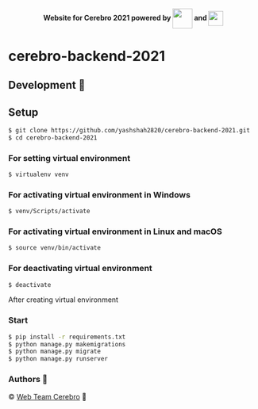<h4 align="center"> Website for Cerebro 2021 powered by
<img src="https://cdn2.iconfinder.com/data/icons/designer-skills/128/react-512.png" width="40" align="center"> and
<img src="https://img.icons8.com/windows/32/000000/django.png" width="30" align="center"></h4>

# cerebro-backend-2021

## Development 🔧

## Setup

```sh
$ git clone https://github.com/yashshah2820/cerebro-backend-2021.git
$ cd cerebro-backend-2021
```

### For setting virtual environment

```sh
$ virtualenv venv
```

### For activating virtual environment in Windows

```sh
$ venv/Scripts/activate
```

### For activating virtual environment in Linux and macOS

```sh
$ source venv/bin/activate
```

### For deactivating virtual environment
```sh
$ deactivate
```
After creating virtual environment

### Start

```sh
$ pip install -r requirements.txt
$ python manage.py makemigrations
$ python manage.py migrate
$ python manage.py runserver
```

### Authors :pencil:

©️ [Web Team Cerebro](https://github.com/orgs/cerebro-iiitv/teams/web-team) :tada:

